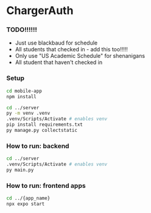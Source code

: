 # ChargerAuth
### TODO!!!!!!
- Just use blackbaud for schedule
- All students that checked in - add this too!!!!!
- Only use "US Academic Schedule" for shenanigans
- All student that haven't checked in

### Setup
```bash
cd mobile-app
npm install

cd ../server
py -m venv .venv 
.venv/Scripts/Activate # enables venv
pip install requirements.txt
py manage.py collectstatic
```

### How to run: backend
```bash
cd ../server
.venv/Scripts/Activate # enables venv
py main.py
```

### How to run: frontend apps
```bash
cd ../{app_name}
npx expo start
```
